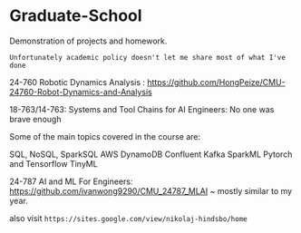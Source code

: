 # Graduate-School
Demonstration of projects and homework. 

` Unfortunately academic policy doesn't let me share most of what I've done `

24-760 Robotic Dynamics Analysis : https://github.com/HongPeize/CMU-24760-Robot-Dynamics-and-Analysis

18-763/14-763: Systems and Tool Chains for AI Engineers: No one was brave enough

Some of the main topics covered in the course are:

SQL, NoSQL, SparkSQL
AWS DynamoDB
Confluent Kafka
SparkML
Pytorch and Tensorflow
TinyML

24-787 AI and ML For Engineers: https://github.com/ivanwong9290/CMU_24787_MLAI ~ mostly similar to my year.

also visit
` https://sites.google.com/view/nikolaj-hindsbo/home `
